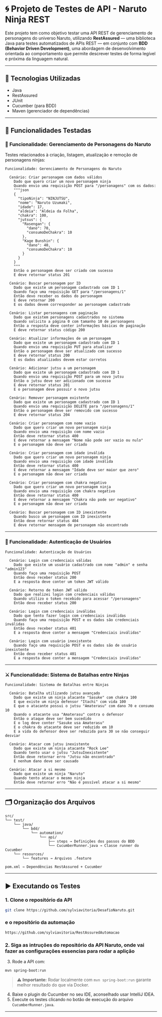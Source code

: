 # 🌀 Projeto de Testes de API - Naruto Ninja REST

Este projeto tem como objetivo testar uma API REST de gerenciamento de personagens do universo Naruto, utilizando **RestAssured** — uma biblioteca Java para testes automatizados de APIs REST — em conjunto com **BDD (Behavior Driven Development)**, uma abordagem de desenvolvimento orientada ao comportamento que permite descrever testes de forma legível e próxima da linguagem natural.

---

## 🔧 Tecnologias Utilizadas

- Java  
- RestAssured  
- JUnit  
- Cucumber (para BDD)  
- Maven (gerenciador de dependências)  

---

## 🧪 Funcionalidades Testadas

### 📁 Funcionalidade: Gerenciamento de Personagens do Naruto

Testes relacionados à criação, listagem, atualização e remoção de personagens ninjas:

```gherkin
Funcionalidade: Gerenciamento de Personagens do Naruto

  Cenário: Criar personagem com dados válidos
    Dado que quero criar um novo personagem ninja
    Quando envio uma requisição POST para "/personagens" com os dados:
    """json
    {
      "tipoNinja": "NINJUTSU",
      "nome": "Naruto Uzumaki",
      "idade": 17,
      "aldeia": "Aldeia da Folha",
      "chakra": 100,
      "jutsus": {
        "Rasengan": {
          "dano": 70,
          "consumoDeChakra": 10
        },
        "Kage Bunshin": {
          "dano": 40,
          "consumoDeChakra": 10
        }
      }
    }
    """
    Então o personagem deve ser criado com sucesso
    E deve retornar status 201

  Cenário: Buscar personagem por ID
    Dado que existe um personagem cadastrado com ID 1
    Quando faço uma requisição GET para "/personagens/1"
    Então devo receber os dados do personagem
    E deve retornar 200
    E os dados devem corresponder ao personagem cadastrado

  Cenário: Listar personagens com paginação
    Dado que existem personagens cadastrados no sistema
    Quando solicito a página 0 com tamanho 10 de personagens
    Então a resposta deve conter informações básicas de paginação
    E deve retornar status código 200

  Cenário: Atualizar informações de um personagem
    Dado que existe um personagem cadastrado com ID 1
    Quando envio uma requisição PUT para atualizar
    Então o personagem deve ser atualizado com sucesso
    E deve retornar status 200
    E os dados atualizados devem estar corretos

  Cenário: Adicionar jutsu a um personagem
    Dado que existe um personagem cadastrado com ID 1
    Quando envio uma requisição POST para um novo jutsu
    Então o jutsu deve ser adicionado com sucesso
    E deve retornar status 201
    E o personagem deve possuir o novo jutsu

  Cenário: Remover personagem existente
    Dado que existe um personagem cadastrado com ID 1
    Quando envio uma requisição DELETE para "/personagens/1"
    Então o personagem deve ser removido com sucesso
    E deve retornar status 204

  Cenário: Criar personagem com nome vazio
    Dado que quero criar um novo personagem ninja
    Quando envio uma requisição com nome vazio
    Então deve retornar status 400
    E deve retornar a mensagem "Nome não pode ser vazio ou nulo"
    E o personagem não deve ser criado

  Cenário: Criar personagem com idade inválida
    Dado que quero criar um novo personagem ninja
    Quando envio uma requisição com idade inválida
    Então deve retornar status 400
    E deve retornar a mensagem "Idade deve ser maior que zero"
    E o personagem não deve ser criado

  Cenário: Criar personagem com chakra negativo
    Dado que quero criar um novo personagem ninja
    Quando envio uma requisição com chakra negativo
    Então deve retornar status 400
    E deve retornar a mensagem "Chakra não pode ser negativo"
    E o personagem não deve ser criado

  Cenário: Buscar personagem com ID inexistente
    Quando busco um personagem com ID inexistente
    Então deve retornar status 404
    E deve retornar mensagem de personagem não encontrado
```

---

### 🔐 Funcionalidade: Autenticação de Usuários

```gherkin
Funcionalidade: Autenticação de Usuários

  Cenário: Login com credenciais válidas
    Dado que existe um usuário cadastrado com nome "admin" e senha "admin123"
    Quando faço uma requisição POST
    Então devo receber status 200
    E a resposta deve conter um token JWT válido

  Cenário: Retorno de token JWT válido
    Dado que realizei login com credenciais válidas
    Quando utilizo o token recebido para acessar "/personagens"
    Então devo receber status 200

  Cenário: Login com credenciais inválidas
    Dado que tento fazer login com credenciais inválidas
    Quando faço uma requisição POST e os dados são credenciais inválidas
    Então devo receber status 401
    E a resposta deve conter a mensagem "Credenciais inválidas"

  Cenário: Login com usuário inexistente
    Quando faço uma requisição POST e os dados são de usuário inexistente
    Então devo receber status 401
    E a resposta deve conter a mensagem "Credenciais inválidas"
```

---

### ⚔️ Funcionalidade: Sistema de Batalhas entre Ninjas

```gherkin
Funcionalidade: Sistema de Batalhas entre Ninjas

  Cenário: Batalha utilizando jutsu avançado
    Dado que existe um ninja atacante "Sasuke" com chakra 100
    E que existe um ninja defensor "Itachi" com vida 100
    E que o atacante possui o jutsu "Amaterasu" com dano 70 e consumo 10
    Quando o atacante usa "Amaterasu" contra o defensor
    Então o ataque deve ser bem sucedido
    E o log deve conter "Sasuke usa Amaterasu"
    E o chakra do atacante deve ser reduzido em 10
    E a vida do defensor deve ser reduzida para 30 se não conseguir desviar

  Cenário: Atacar com jutsu inexistente
    Dado que existe um ninja atacante "Rock Lee"
    Quando tento usar o jutsu "JutsuInexistente"
    Então deve retornar erro "Jutsu não encontrado"
    E nenhum dano deve ser causado

  Cenário: Atacar a si mesmo
    Dado que existe um ninja "Naruto"
    Quando tento atacar o mesmo ninja
    Então deve retornar erro "Não é possível atacar a si mesmo"
```

---

## 🗂️ Organização dos Arquivos

```
src/
└── test/
    └── java/
        └── bdd/
            └── automation/
                └── api/
                    ├── steps → Definições dos passos do BDD
                    └── CucumberRunner.java → Classe runner do Cucumber
    └── resources/
        └── features → Arquivos .feature

pom.xml → Dependências RestAssured + Cucumber
```

---

## ▶️ Executando os Testes

### 1. Clone o repositório da API
```bash
git clone https://github.com/sylviavitoria/DesafioNaruto.git
```
### e o repositório da automação
```bash
https://github.com/sylviavitoria/RestAssuredAutomacao
```

### 2. Siga as intruções do repositório da API Naruto, onde vai fazer as configurações essencias para rodar a aplição

3. Rode a API com:

```bash
mvn spring-boot:run
```

> ⚠️ **Importante:** Rodar localmente com `mvn spring-boot:run` garante melhor resultado do que via Docker.

4. Baixe o plugin do Cucumber no seu IDE, aconselhado usar IntelliJ IDEA.
4. Execute os testes clicando no botão de execução do arquivo `CucumberRunner.java`.

---
